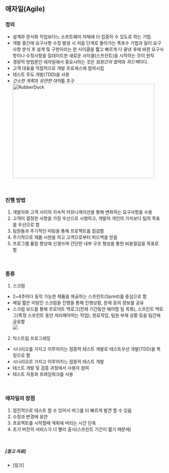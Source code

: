 ## 애자일(Agile)

### 정의
- 설계와 문서화 작업보다느 소프트웨어 자체에 더 집중하 수 있도로 하는 기법.
- 개발 중간에 요구사항 수정 발생 시 처음 단계로 돌아가는 폭포수 기법과 달리 요구사항 분석 후 설계 및 구현이라는 한 사이클을 짧고 빠르게 다 끝낸 후에 바뀐 요구사항이나 수정사항을 업데이트한 새로운 사이클(스프린트)을 시작하는 것이 원칙
- 경량적 방법론인 애자일에서 중요시하는 것은 *팀원간의 협력*과 *피드백*이다.
- 고객 대표를 직접적으로 개발 프로세스에 참여시킴
- 테스트 주도 개발(TDD)을 사용
- *간소한 계획*과 *유연한 대처*를 추구
<img src="https://miro.medium.com/max/1400/1*JtXRtNCkCBKrm6C7MmER4Q.png" width="450px" height="300px" title="px(픽셀) 크기 설정" alt="RubberDuck"></img><br/>

<br>

### 진행 방법
1. 개발자와 고객 사이의 지속적 커뮤니케이션을 통해 변화하는 요구사항을 수용
2. 고객이 결정한 사항을 가장 우선으로 시행하고, 개발자 개인의 가치보다 팀의 목표를 우선으로 함
3. 팀원들과 주기적인 미팅을 통해 프로젝트를 점검함
4. 주기적으로 제품 시현을 하고 고객으로부터 피드백을 받음
5. 프로그램 품질 향상에 신경쓰며 간단한 내부 구조 형성을 통한 비용절감을 목표로 함


<br>

### 종류
1. 스크럼
  - 2~4주마다 동작 가능한 제품을 제공하는 스프린트(Sprint)를 중심으로 함
  - 매일 짧은 미팅인 스크럼을 진행을 통해 진행상황, 문제 등의 정보를 공유
  - 스크럼 보드를 통해 프로덕트 백로그(전체 기간동안 해야할 일 목록), 스프린트 백로그(특정 스프린트 동안 처리해야하는 작업), 완료작업, 팀원 부재 상황 등을 팀간에 공유함
  <br><img src="https://img1.daumcdn.net/thumb/R1280x0/?scode=mtistory2&fname=http%3A%2F%2Fcfile21.uf.tistory.com%2Fimage%2F214EE04E58A2A65C155D51"><br>
2. 익스트림 프로그래밍
  - 시나리오를 가지고 이루어지는 점증적 테스트 개발로 테스트우선 개발(TDD)을 특징으로 함
  - 시나리오르 가지고 이루어지느 점증적 테스트 개발
  - 테스트 개발 및 검증 과정에서 사용자 참여
  - 테스트 자동화 프레임워크를 사용

<br>

### 애자일의 장점
1. 점진적으로 테스트 할 수 있어서 버그를 더 빠르게 발견 할 수 있음
2. 수정과 변경에 유연
3. 프로젝트를 시작할때 계획에 버리는 시간 단축
4. 초기 버전의 서비스가 더 빨리 출시(스프린트 기간이 짧기 때문에)

<br>

##### [참고 자료]

- [링크] 

